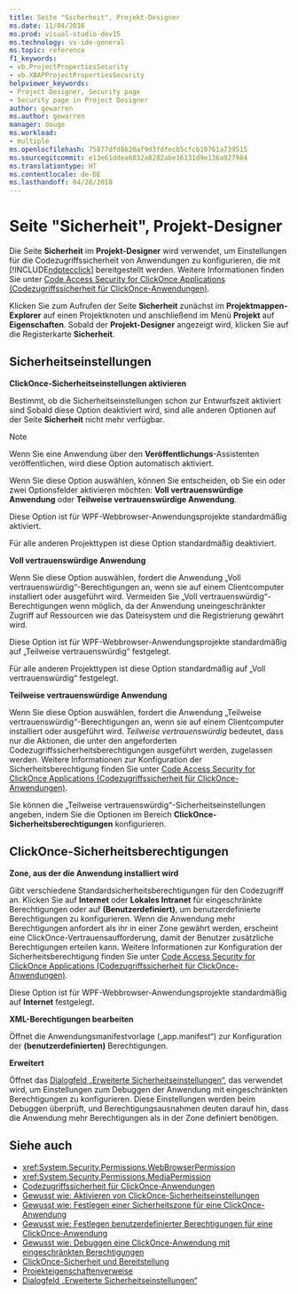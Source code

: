 ```yaml
---
title: Seite "Sicherheit", Projekt-Designer
ms.date: 11/04/2016
ms.prod: visual-studio-dev15
ms.technology: vs-ide-general
ms.topic: reference
f1_keywords:
- vb.ProjectPropertiesSecurity
- vb.XBAPProjectPropertiesSecurity
helpviewer_keywords:
- Project Designer, Security page
- Security page in Project Designer
author: gewarren
ms.author: gewarren
manager: douge
ms.workload:
- multiple
ms.openlocfilehash: 75877dfd8620af9d3fdfecb5cfcb10761a739515
ms.sourcegitcommit: e13e61ddea6032a8282abe16131d9e136a927984
ms.translationtype: HT
ms.contentlocale: de-DE
ms.lasthandoff: 04/26/2018
---
```

# <a name="security-page-project-designer"></a>Seite "Sicherheit", Projekt-Designer

Die Seite **Sicherheit** im **Projekt-Designer** wird verwendet, um Einstellungen für die Codezugriffssicherheit von Anwendungen zu konfigurieren, die mit [!INCLUDE[ndptecclick](../../deployment/includes/ndptecclick_md.md)] bereitgestellt werden. Weitere Informationen finden Sie unter [Code Access Security for ClickOnce Applications (Codezugriffssicherheit für ClickOnce-Anwendungen)](../../deployment/code-access-security-for-clickonce-applications.md).

 Klicken Sie zum Aufrufen der Seite **Sicherheit** zunächst im **Projektmappen-Explorer** auf einen Projektknoten und anschließend im Menü **Projekt** auf **Eigenschaften**. Sobald der **Projekt-Designer** angezeigt wird, klicken Sie auf die Registerkarte **Sicherheit**.

## <a name="security-settings"></a>Sicherheitseinstellungen

 **ClickOnce-Sicherheitseinstellungen aktivieren**

 Bestimmt, ob die Sicherheitseinstellungen schon zur Entwurfszeit aktiviert sind Sobald diese Option deaktiviert wird, sind alle anderen Optionen auf der Seite **Sicherheit** nicht mehr verfügbar.

> [!NOTE]
> Wenn Sie eine Anwendung über den **Veröffentlichungs**-Assistenten veröffentlichen, wird diese Option automatisch aktiviert.


 Wenn Sie diese Option auswählen, können Sie entscheiden, ob Sie ein oder zwei Optionsfelder aktivieren möchten: **Voll vertrauenswürdige Anwendung** oder **Teilweise vertrauenswürdige Anwendung**.

 Diese Option ist für WPF-Webbrowser-Anwendungsprojekte standardmäßig aktiviert.

 Für alle anderen Projekttypen ist diese Option standardmäßig deaktiviert.

 **Voll vertrauenswürdige Anwendung**

 Wenn Sie diese Option auswählen, fordert die Anwendung „Voll vertrauenswürdig“-Berechtigungen an, wenn sie auf einem Clientcomputer installiert oder ausgeführt wird. Vermeiden Sie „Voll vertrauenswürdig“-Berechtigungen wenn möglich, da der Anwendung uneingeschränkter Zugriff auf Ressourcen wie das Dateisystem und die Registrierung gewährt wird.

 Diese Option ist für WPF-Webbrowser-Anwendungsprojekte standardmäßig auf „Teilweise vertrauenswürdig“ festgelegt.

 Für alle anderen Projekttypen ist diese Option standardmäßig auf „Voll vertrauenswürdig“ festgelegt.

 **Teilweise vertrauenswürdige Anwendung**

 Wenn Sie diese Option auswählen, fordert die Anwendung „Teilweise vertrauenswürdig“-Berechtigungen an, wenn sie auf einem Clientcomputer installiert oder ausgeführt wird. *Teilweise vertrauenswürdig* bedeutet, dass nur die Aktionen, die unter den angeforderten Codezugriffssicherheitsberechtigungen ausgeführt werden, zugelassen werden. Weitere Informationen zur Konfiguration der Sicherheitsberechtigung finden Sie unter [Code Access Security for ClickOnce Applications (Codezugriffssicherheit für ClickOnce-Anwendungen)](../../deployment/code-access-security-for-clickonce-applications.md).

 Sie können die „Teilweise vertrauenswürdig“-Sicherheitseinstellungen angeben, indem Sie die Optionen im Bereich **ClickOnce-Sicherheitsberechtigungen** konfigurieren.

## <a name="clickonce-security-permissions"></a>ClickOnce-Sicherheitsberechtigungen

 **Zone, aus der die Anwendung installiert wird**

 Gibt verschiedene Standardsicherheitsberechtigungen für den Codezugriff an. Klicken Sie auf **Internet** oder **Lokales Intranet** für eingeschränkte Berechtigungen oder auf **(Benutzerdefiniert)**, um benutzerdefinierte Berechtigungen zu konfigurieren. Wenn die Anwendung mehr Berechtigungen anfordert als ihr in einer Zone gewährt werden, erscheint eine ClickOnce-Vertrauensaufforderung, damit der Benutzer zusätzliche Berechtigungen erteilen kann. Weitere Informationen zur Konfiguration der Sicherheitsberechtigung finden Sie unter [Code Access Security for ClickOnce Applications (Codezugriffssicherheit für ClickOnce-Anwendungen)](../../deployment/code-access-security-for-clickonce-applications.md).

 Diese Option ist für WPF-Webbrowser-Anwendungsprojekte standardmäßig auf **Internet** festgelegt.

 **XML-Berechtigungen bearbeiten**

 Öffnet die Anwendungsmanifestvorlage („app.manifest“) zur Konfiguration der **(benutzerdefinierten)** Berechtigungen.

 **Erweitert**

 Öffnet das [Dialogfeld „Erweiterte Sicherheitseinstellungen“](../../ide/reference/advanced-security-settings-dialog-box.md), das verwendet wird, um Einstellungen zum Debuggen der Anwendung mit eingeschränkten Berechtigungen zu konfigurieren. Diese Einstellungen werden beim Debuggen überprüft, und Berechtigungsausnahmen deuten darauf hin, dass die Anwendung mehr Berechtigungen als in der Zone definiert benötigen.

## <a name="see-also"></a>Siehe auch

- <xref:System.Security.Permissions.WebBrowserPermission>
- <xref:System.Security.Permissions.MediaPermission>
- [Codezugriffssicherheit für ClickOnce-Anwendungen](../../deployment/code-access-security-for-clickonce-applications.md)
- [Gewusst wie: Aktivieren von ClickOnce-Sicherheitseinstellungen](../../deployment/how-to-enable-clickonce-security-settings.md)
- [Gewusst wie: Festlegen einer Sicherheitszone für eine ClickOnce-Anwendung](../../deployment/how-to-set-a-security-zone-for-a-clickonce-application.md)
- [Gewusst wie: Festlegen benutzerdefinierter Berechtigungen für eine ClickOnce-Anwendung](../../deployment/how-to-set-custom-permissions-for-a-clickonce-application.md)
- [Gewusst wie: Debuggen eine ClickOnce-Anwendung mit eingeschränkten Berechtigungen](../../deployment/how-to-debug-a-clickonce-application-with-restricted-permissions.md)
- [ClickOnce-Sicherheit und Bereitstellung](../../deployment/clickonce-security-and-deployment.md)
- [Projekteigenschaftenverweise](../../ide/reference/project-properties-reference.md)
- [Dialogfeld „Erweiterte Sicherheitseinstellungen“](../../ide/reference/advanced-security-settings-dialog-box.md)
